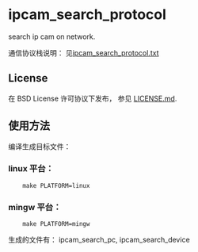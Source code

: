 ipcam_search_protocol
=====================

search ip cam on network.

通信协议栈说明： 见[ipcam_search_protocol.txt](ipcam_search_protocol.txt)

## License

在 BSD License 许可协议下发布， 参见 [LICENSE.md](LICENSE.md).

## 使用方法

编译生成目标文件：

### linux 平台：

		make PLATFORM=linux


### mingw 平台：

		make PLATFORM=mingw

  生成的文件有： ipcam_search_pc, ipcam_search_device
